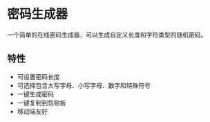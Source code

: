 # 密码生成器

一个简单的在线密码生成器，可以生成自定义长度和字符类型的随机密码。

## 特性
- 可设置密码长度
- 可选择包含大写字母、小写字母、数字和特殊符号
- 一键生成密码
- 一键复制到剪贴板
- 移动端友好
